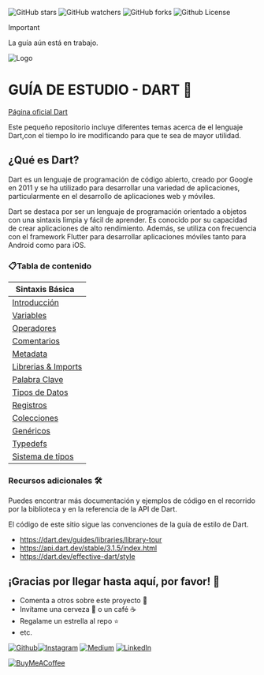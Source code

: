 ![GitHub stars](https://img.shields.io/github/stars/kristiancdev/Dart?color=blueviolet)
![GitHub watchers](https://img.shields.io/github/watchers/kristiancdev/Dart?color=important&logoColor=important)
![GitHub forks](https://img.shields.io/github/forks/kristiancdev/Dart?color=success)
![Github License](https://img.shields.io/badge/LICENCE-MIT-red)

> [!IMPORTANT]
> La guía aún está en trabajo.

![Logo](https://dart.dev/assets/img/shared/dart/logo+text/horizontal/white.svg)

# GUÍA DE ESTUDIO - DART 🚀

[Página oficial Dart](https://dart.dev/)

Este pequeño repositorio incluye diferentes temas acerca de el lenguaje Dart,con el tiempo lo ire modificando para que te sea de mayor utilidad.

## ¿Qué es Dart?

Dart es un lenguaje de programación de código abierto, creado por Google en 2011 y se ha utilizado para desarrollar una variedad de aplicaciones, particularmente en el desarrollo de aplicaciones web y móviles.

Dart se destaca por ser un lenguaje de programación orientado a objetos con una sintaxis limpia y fácil de aprender. Es conocido por su capacidad de crear aplicaciones de alto rendimiento. Además, se utiliza con frecuencia con el framework Flutter para desarrollar aplicaciones móviles tanto para Android como para iOS.

### 📋Tabla de contenido

| Sintaxis Básica                                           |
| --------------------------------------------------------- |
| [Introducción](/introduction.md)                          |
| [Variables](syntax_basics/variables.md)                   |
| [Operadores](syntax_basics/operators.md)                  |
| [Comentarios](syntax_basics/comments.md)                  |
| [Metadata](syntax_basics/metadata.md)                     |
| [Librerias & Imports](syntax_basics/libraries_imports.md) |
| [Palabra Clave](syntax_basics/keywords.md)                |
| [Tipos de Datos](https://kristiancdev.github.io/)         |
| [Registros](https://kristiancdev.github.io/)              |
| [Colecciones](https://kristiancdev.github.io/)            |
| [Genéricos](https://kristiancdev.github.io/)              |
| [Typedefs](https://kristiancdev.github.io/)               |
| [Sistema de tipos](https://kristiancdev.github.io/)       |

### Recursos adicionales 🛠️

Puedes encontrar más documentación y ejemplos de código en el recorrido por la biblioteca y en la referencia de la API de Dart.

El código de este sitio sigue las convenciones de la guía de estilo de Dart.

- https://dart.dev/guides/libraries/library-tour
- https://api.dart.dev/stable/3.1.5/index.html
- https://dart.dev/effective-dart/style

## ¡Gracias por llegar hasta aquí, por favor! 🎁
- Comenta a otros sobre este proyecto 📢
- Invítame una cerveza 🍺 o un café ☕
- Regalame un estrella al repo ⭐
- etc.

<p>
<a href="https://github.com/kristiancdev" target="_blank"><img alt="Github" src="https://img.shields.io/badge/GitHub-%2312100E.svg?&style=for-the-badge&logo=Github&logoColor=white" /></a><a href="https://www.instagram.com/kristiancdev/" target="_blank"><img alt="Instagram" src="https://img.shields.io/badge/instagram-%23E4405F.svg?&style=for-the-badge&logo=instagram&logoColor=white" /></a> <a href="https://www.tiktok.com/@kristiancdev" target="_blank"><img alt="Medium" src="https://img.shields.io/badge/tiktok-%2312100E.svg?&style=for-the-badge&logo=tiktok&logoColor=white" /></a>
  <a href="https://www.linkedin.com/in/cristiancevallos" target="_blank"><img alt="LinkedIn" src="https://img.shields.io/badge/linkedin-%230077B5.svg?&style=for-the-badge&logo=linkedin&logoColor=white" /></a>
</p>

[![BuyMeACoffee](https://img.shields.io/badge/Buy_Me_A_Coffee-apoya_mi_trabajo-FFDD00?style=for-the-badge&logo=buy-me-a-coffee&logoColor=white&labelColor=101010)](https://www.buymeacoffee.com/kristiancdev)

